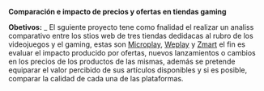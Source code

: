 **Comparación e impacto de precios y ofertas en tiendas gaming**

**Obetivos:**
_ El sguiente proyecto tene como fnalidad el realizar un analiss comparativo entre los stios web de tres tiendas dedidacas al rubro de los videojuegos y el gaming, estas son [Microplay](https://www.microplay.cl/), [Weplay](https://www.weplay.cl/) y [Zmart](https://www.zmart.cl/Scripts/default.asp) el fin es evaluar el impacto producido por ofertas, nuevos lanzamientos o cambios en los precios de los productos de las mismas, además se pretende equiparar el valor percibido de sus artículos disponibles y si es posible, comparar la calidad de cada una de las plataformas.


